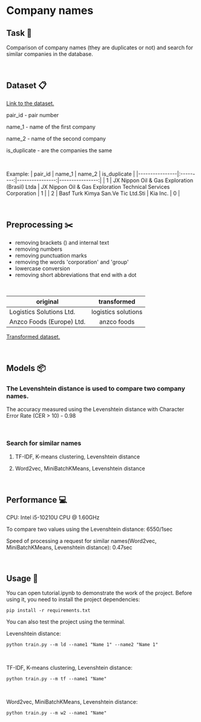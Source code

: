 # Company names

## Task :pushpin:
Comparison of company names (they are duplicates or not) and search for similar companies in the database.

<br/>

## Dataset :clipboard:
[Link to the dataset.](https://drive.google.com/file/d/1e9bdr7wcQX_YBudQcsKj-sMoIGxQOlK4/view)

pair_id - pair number

name_1 - name of the first company

name_2 - name of the second company

is_duplicate - are the companies the same

<br/>

Example:
| pair_id | name_1 | name_2 |  is_duplicate |
|----------------|:---------:|----------------:|----------------:|
| 1 | JX Nippon Oil & Gas Exploration (Brasil) Ltda | JX Nippon Oil & Gas Exploration Technical Services Corporation | 1 |
| 2 | Basf Turk Kimya San.Ve Tic Ltd.Sti | Kia Inc. | 0 |

<br/>

## Preprocessing :scissors:

- removing brackets () and internal text
- removing numbers
- removing punctuation marks
- removing the words 'corporation' and 'group'
- lowercase conversion
- removing short abbreviations that end with a dot

<br/>


| original | transformed | 
|----------------|:---------:|
| Logistics Solutions Ltd. | logistics solutions | 
| Anzco Foods (Europe) Ltd. | anzco foods | 

[Transformed dataset.](https://github.com/ritchann/Companies/blob/main/files/transformed_train.csv)

<br/>

## Models :package:

### The Levenshtein distance is used to compare two company names.

The accuracy  measured using the Levenshtein distance with Character Error Rate (CER > 10) - 0.98

<br/>

### Search for similar names
1. TF-IDF, K-means clustering, Levenshtein distance

2. Word2vec, MiniBatchKMeans, Levenshtein distance

<br/>

## Performance :computer: 

CPU: Intel i5-10210U CPU @ 1.60GHz


To compare two values using the Levenshtein distance: 6550/1sec

Speed of processing a request for similar names(Word2vec, MiniBatchKMeans, Levenshtein distance): 0.47sec

<br/>

## Usage :information_desk_person:

You can open tutorial.ipynb to demonstrate the work of the project. Before using it, you need to install the project dependencies:


```
pip install -r requirements.txt 
```

You can also test the project using the terminal.
<br/>

Levenshtein distance:
```
python train.py --m ld --name1 "Name 1" --name2 "Name 1" 
```
<br/>

TF-IDF, K-means clustering, Levenshtein distance:
```
python train.py --m tf --name1 "Name" 
```
<br/>

Word2vec, MiniBatchKMeans, Levenshtein distance:
```
python train.py --m w2 --name1 "Name"
```

